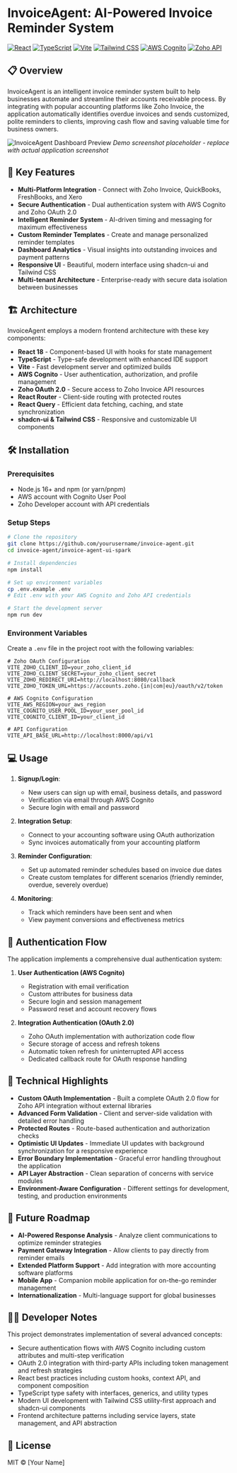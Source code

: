 # InvoiceAgent: AI-Powered Invoice Reminder System

[![React](https://img.shields.io/badge/React-18.2.0-61DAFB?logo=react)](https://reactjs.org/)
[![TypeScript](https://img.shields.io/badge/TypeScript-5.0.2-3178C6?logo=typescript)](https://www.typescriptlang.org/)
[![Vite](https://img.shields.io/badge/Vite-4.4.5-646CFF?logo=vite)](https://vitejs.dev/)
[![Tailwind CSS](https://img.shields.io/badge/Tailwind_CSS-3.3.3-38B2AC?logo=tailwind-css)](https://tailwindcss.com/)
[![AWS Cognito](https://img.shields.io/badge/AWS_Cognito-Integrated-FF9900?logo=amazon-aws)](https://aws.amazon.com/cognito/)
[![Zoho API](https://img.shields.io/badge/Zoho_API-Integrated-E42527?logo=zoho)](https://www.zoho.com/developer/)

## 📋 Overview

InvoiceAgent is an intelligent invoice reminder system built to help businesses automate and streamline their accounts receivable process. By integrating with popular accounting platforms like Zoho Invoice, the application automatically identifies overdue invoices and sends customized, polite reminders to clients, improving cash flow and saving valuable time for business owners.

![InvoiceAgent Dashboard Preview](https://via.placeholder.com/800x450.png?text=InvoiceAgent+Dashboard+Preview)
*Demo screenshot placeholder - replace with actual application screenshot*

## 🚀 Key Features

- **Multi-Platform Integration** - Connect with Zoho Invoice, QuickBooks, FreshBooks, and Xero
- **Secure Authentication** - Dual authentication system with AWS Cognito and Zoho OAuth 2.0
- **Intelligent Reminder System** - AI-driven timing and messaging for maximum effectiveness
- **Custom Reminder Templates** - Create and manage personalized reminder templates
- **Dashboard Analytics** - Visual insights into outstanding invoices and payment patterns
- **Responsive UI** - Beautiful, modern interface using shadcn-ui and Tailwind CSS
- **Multi-tenant Architecture** - Enterprise-ready with secure data isolation between businesses

## 🏗️ Architecture

InvoiceAgent employs a modern frontend architecture with these key components:

- **React 18** - Component-based UI with hooks for state management
- **TypeScript** - Type-safe development with enhanced IDE support
- **Vite** - Fast development server and optimized builds
- **AWS Cognito** - User authentication, authorization, and profile management
- **Zoho OAuth 2.0** - Secure access to Zoho Invoice API resources
- **React Router** - Client-side routing with protected routes
- **React Query** - Efficient data fetching, caching, and state synchronization
- **shadcn-ui & Tailwind CSS** - Responsive and customizable UI components

## 🛠️ Installation

### Prerequisites
- Node.js 16+ and npm (or yarn/pnpm)
- AWS account with Cognito User Pool
- Zoho Developer account with API credentials

### Setup Steps

```bash
# Clone the repository
git clone https://github.com/yourusername/invoice-agent.git
cd invoice-agent/invoice-agent-ui-spark

# Install dependencies
npm install

# Set up environment variables
cp .env.example .env
# Edit .env with your AWS Cognito and Zoho API credentials

# Start the development server
npm run dev
```

### Environment Variables

Create a `.env` file in the project root with the following variables:

```
# Zoho OAuth Configuration
VITE_ZOHO_CLIENT_ID=your_zoho_client_id
VITE_ZOHO_CLIENT_SECRET=your_zoho_client_secret
VITE_ZOHO_REDIRECT_URI=http://localhost:8080/callback
VITE_ZOHO_TOKEN_URL=https://accounts.zoho.{in|com|eu}/oauth/v2/token

# AWS Cognito Configuration
VITE_AWS_REGION=your_aws_region
VITE_COGNITO_USER_POOL_ID=your_user_pool_id
VITE_COGNITO_CLIENT_ID=your_client_id

# API Configuration
VITE_API_BASE_URL=http://localhost:8000/api/v1
```

## 💻 Usage

1. **Signup/Login**:
   - New users can sign up with email, business details, and password
   - Verification via email through AWS Cognito
   - Secure login with email and password

2. **Integration Setup**:
   - Connect to your accounting software using OAuth authorization
   - Sync invoices automatically from your accounting platform

3. **Reminder Configuration**:
   - Set up automated reminder schedules based on invoice due dates
   - Create custom templates for different scenarios (friendly reminder, overdue, severely overdue)

4. **Monitoring**:
   - Track which reminders have been sent and when
   - View payment conversions and effectiveness metrics

## 🔐 Authentication Flow

The application implements a comprehensive dual authentication system:

1. **User Authentication (AWS Cognito)**
   - Registration with email verification
   - Custom attributes for business data
   - Secure login and session management
   - Password reset and account recovery flows

2. **Integration Authentication (OAuth 2.0)**
   - Zoho OAuth implementation with authorization code flow
   - Secure storage of access and refresh tokens
   - Automatic token refresh for uninterrupted API access
   - Dedicated callback route for OAuth response handling

## 🧩 Technical Highlights

- **Custom OAuth Implementation** - Built a complete OAuth 2.0 flow for Zoho API integration without external libraries
- **Advanced Form Validation** - Client and server-side validation with detailed error handling
- **Protected Routes** - Route-based authentication and authorization checks
- **Optimistic UI Updates** - Immediate UI updates with background synchronization for a responsive experience
- **Error Boundary Implementation** - Graceful error handling throughout the application
- **API Layer Abstraction** - Clean separation of concerns with service modules
- **Environment-Aware Configuration** - Different settings for development, testing, and production environments

## 🔮 Future Roadmap

- **AI-Powered Response Analysis** - Analyze client communications to optimize reminder strategies
- **Payment Gateway Integration** - Allow clients to pay directly from reminder emails
- **Extended Platform Support** - Add integration with more accounting software platforms
- **Mobile App** - Companion mobile application for on-the-go reminder management
- **Internationalization** - Multi-language support for global businesses

## 👨‍💻 Developer Notes

This project demonstrates implementation of several advanced concepts:

- Secure authentication flows with AWS Cognito including custom attributes and multi-step verification
- OAuth 2.0 integration with third-party APIs including token management and refresh strategies
- React best practices including custom hooks, context API, and component composition
- TypeScript type safety with interfaces, generics, and utility types
- Modern UI development with Tailwind CSS utility-first approach and shadcn-ui components
- Frontend architecture patterns including service layers, state management, and API abstraction

## 📄 License

MIT © [Your Name]

